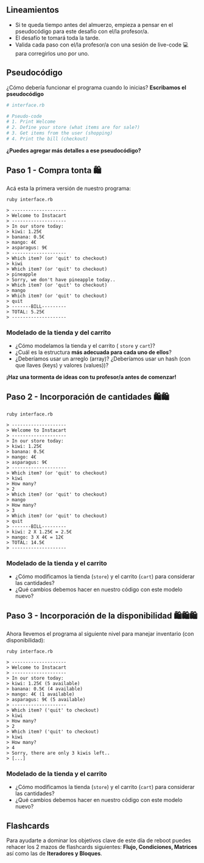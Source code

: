 ## Lineamientos

- Si te queda tiempo antes del almuerzo, empieza a pensar en el pseudocódigo para este desafío con el/la profesor/a.
- El desafío te tomará toda la tarde.
- Valida cada paso con el/la profesor/a con una sesión de live-code 💻 para corregirlos uno por uno.

## Pseudocódigo

¿Cómo debería funcionar el programa cuando lo inicias? **Escribamos el pseudocódigo**

```ruby
# interface.rb

# Pseudo-code
# 1. Print Welcome
# 2. Define your store (what items are for sale?)
# 3. Get items from the user (shopping)
# 4. Print the bill (checkout)
```

**¿Puedes agregar más detalles a ese pseudocódigo?**

## Paso 1 - Compra tonta 🛍

Acá esta la primera versión de nuestro programa:

```
ruby interface.rb

> --------------------
> Welcome to Instacart
> --------------------
> In our store today:
> kiwi: 1.25€
> banana: 0.5€
> mango: 4€
> asparagus: 9€
> --------------------
> Which item? (or 'quit' to checkout)
> kiwi
> Which item? (or 'quit' to checkout)
> pineapple
> Sorry, we don't have pineapple today..
> Which item? (or 'quit' to checkout)
> mango
> Which item? (or 'quit' to checkout)
> quit
> -------BILL---------
> TOTAL: 5.25€
> --------------------
```

### Modelado de la tienda y del carrito

- ¿Cómo modelamos la tienda y el carrito ( `store` y `cart`)?
- ¿Cuál es la estructura **más adecuada para cada uno de ellos**?
- ¿Deberíamos usar un arreglo (array)? ¿Deberíamos usar un hash (con que llaves (keys) y valores (values))?

**¡Haz una tormenta de ideas con tu profesor/a antes de comenzar!**

## Paso 2 - Incorporación de cantidades 🛍🛍

```
ruby interface.rb

> --------------------
> Welcome to Instacart
> --------------------
> In our store today:
> kiwi: 1.25€
> banana: 0.5€
> mango: 4€
> asparagus: 9€
> --------------------
> Which item? (or 'quit' to checkout)
> kiwi
> How many?
> 2
> Which item? (or 'quit' to checkout)
> mango
> How many?
> 3
> Which item? (or 'quit' to checkout)
> quit
> -------BILL---------
> kiwi: 2 X 1.25€ = 2.5€
> mango: 3 X 4€ = 12€
> TOTAL: 14.5€
> --------------------
```

### Modelado de la tienda y el carrito

- ¿Cómo modificamos la tienda (`store`) y el carrito (`cart`) para considerar las cantidades?
- ¿Qué cambios debemos hacer en nuestro código con este modelo nuevo?

## Paso 3 - Incorporación de la disponibilidad 🛍🛍🛍

Ahora llevemos el programa al siguiente nivel para manejar inventario (con disponibilidad):

```
ruby interface.rb

> --------------------
> Welcome to Instacart
> --------------------
> In our store today:
> kiwi: 1.25€ (5 available)
> banana: 0.5€ (4 available)
> mango: 4€ (1 available)
> asparagus: 9€ (5 available)
> --------------------
> Which item? ('quit' to checkout)
> kiwi
> How many?
> 2
> Which item? ('quit' to checkout)
> kiwi
> How many?
> 4
> Sorry, there are only 3 kiwis left..
> [...]
```

### Modelado de la tienda y el carrito

- ¿Cómo modificamos la tienda (`store`) y el carrito (`cart`) para considerar las cantidades?
- ¿Qué cambios debemos hacer en nuestro código con este modelo nuevo?


## Flashcards

Para ayudarte a dominar los objetivos clave de este día de reboot puedes rehacer los 2 mazos de flashcards siguientes: **Flujo, Condiciones, Matrices** así como las de **Iteradores y Bloques**.